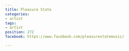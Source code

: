 ```yaml
---
title: Pleasure State
categories:
- artist
tags:
- artist
position: 272
facebook: https://www.facebook.com/pleasurestatemusic/

---
```


